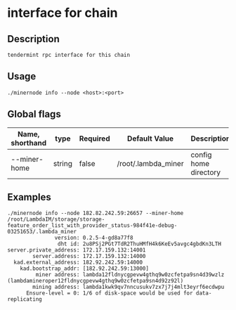# interface for chain

## Description
    tendermint rpc interface for this chain

## Usage
```
./minernode info --node <host>:<port>
```

## Global flags

| Name, shorthand| type   | Required | Default Value         | Description                                                          |
| --------------- | ----   | -------- | --------------------- | -------------------------------------------------------------------- 
| --miner-home        | string    | false    | /root/.lambda_miner                    | config home directory |

## Examples

```
./minernode info --node 182.82.242.59:26657 --miner-home /root/LambdaIM/storage/storage-feature_order_list_with_provider_status-984f41e-debug-03251653/.lambda_miner
               version: 0.2.5-4-gd8a77f8
                dht id: 2u8PSj2PGt7TdR2ThuHMfH4k6KeEv5avgc4gbdKn3LTH
server.private_address: 172.17.159.132:14001
        server.address: 172.17.159.132:14000
  kad.external_address: 182.92.242.59:14000
    kad.bootstrap_addr: [182.92.242.59:13000]
         miner address: lambda12fldnycgpevw4gthq9w0zcfetpa9sn4d39wzlz (lambdamineroper12fldnycgpevw4gthq9w0zcfetpa9sn4d92z92l)
        mining address: lambda1kwk9qv7nncusukv7zx7j7j4mlt3eyrf6ecdwpu
      Ensure-level = 0: 1/6 of disk-space would be used for data-replicating
```
